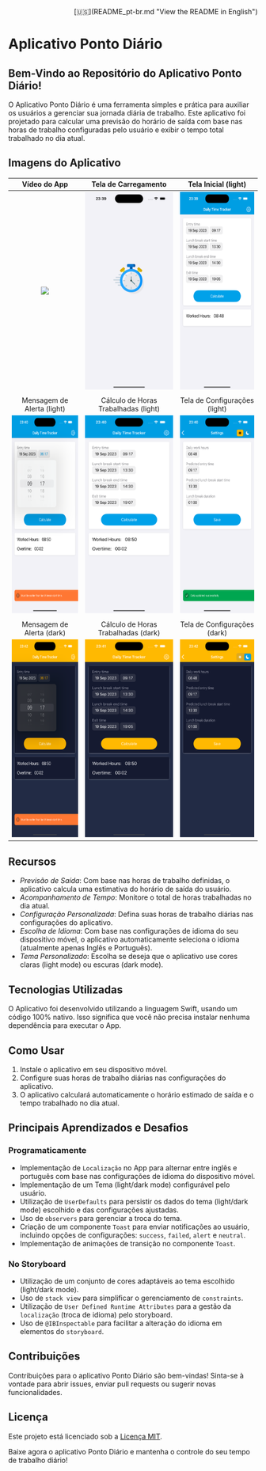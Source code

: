 <div align="right">
[🇺🇸](README_pt-br.md "View the README in English")
</div>

# Aplicativo Ponto Diário

## Bem-Vindo ao Repositório do Aplicativo Ponto Diário!

O Aplicativo Ponto Diário é uma ferramenta simples e prática para auxiliar os usuários a gerenciar sua jornada diária de trabalho. Este aplicativo foi projetado para calcular uma previsão do horário de saída com base nas horas de trabalho configuradas pelo usuário e exibir o tempo total trabalhado no dia atual.

## Imagens do Aplicativo

| Vídeo do App | Tela de Carregamento | Tela Inicial (light) |
| :---: | :---: | :---: |
| <img src="./imgs/video.gif" height="400"> | <img src="./imgs/lauchScreen.png" height="400"> | <img src="./imgs/home_light.png" height="400"> |
|  |  |  |
| Mensagem de Alerta (light) | Cálculo de Horas Trabalhadas (light) | Tela de Configurações (light) |
| <img src="./imgs/home_alert.png" height="400"> | <img src="./imgs/home_calculate.png" height="400"> | <img src="./imgs/configuracoes_light.png" height="400"> |
|  |  |  |
| Mensagem de Alerta (dark) | Cálculo de Horas Trabalhadas (dark) | Tela de Configurações (dark) |
| <img src="./imgs/home_alert_dark.png" height="400"> | <img src="./imgs/home_calculate_dark.png" height="400"> | <img src="./imgs/configuracoes_dark.png" height="400"> |

## Recursos

- *Previsão de Saída*: Com base nas horas de trabalho definidas, o aplicativo calcula uma estimativa do horário de saída do usuário.
- *Acompanhamento de Tempo*: Monitore o total de horas trabalhadas no dia atual.
- *Configuração Personalizada*: Defina suas horas de trabalho diárias nas configurações do aplicativo.
- *Escolha de Idioma*: Com base nas configurações de idioma do seu dispositivo móvel, o aplicativo automaticamente seleciona o idioma (atualmente apenas Inglês e Português).
- *Tema Personalizado*: Escolha se deseja que o aplicativo use cores claras (light mode) ou escuras (dark mode).

## Tecnologias Utilizadas

O Aplicativo foi desenvolvido utilizando a linguagem Swift, usando um código 100% nativo. Isso significa que você não precisa instalar nenhuma dependência para executar o App.

## Como Usar

1. Instale o aplicativo em seu dispositivo móvel.
2. Configure suas horas de trabalho diárias nas configurações do aplicativo.
3. O aplicativo calculará automaticamente o horário estimado de saída e o tempo trabalhado no dia atual.

## Principais Aprendizados e Desafios

### Programaticamente

- Implementação de `Localização` no App para alternar entre inglês e português com base nas configurações de idioma do dispositivo móvel.
- Implementação de um Tema (light/dark mode) configurável pelo usuário.
- Utilização de `UserDefaults` para persistir os dados do tema (light/dark mode) escolhido e das configurações ajustadas.
- Uso de `observers` para gerenciar a troca do tema.
- Criação de um componente `Toast` para enviar notificações ao usuário, incluindo opções de configurações: `success`, `failed`, `alert` e `neutral`.
- Implementação de animações de transição no componente `Toast`.

### No Storyboard

- Utilização de um conjunto de cores adaptáveis ao tema escolhido (light/dark mode).
- Uso de `stack view` para simplificar o gerenciamento de `constraints`.
- Utilização de `User Defined Runtime Attributes` para a gestão da `localização` (troca de idioma) pelo storyboard.
- Uso de `@IBInspectable` para facilitar a alteração do idioma em elementos do `storyboard`.

## Contribuições

Contribuições para o aplicativo Ponto Diário são bem-vindas! Sinta-se à vontade para abrir issues, enviar pull requests ou sugerir novas funcionalidades.

## Licença

Este projeto está licenciado sob a [Licença MIT](LICENSE).

Baixe agora o aplicativo Ponto Diário e mantenha o controle do seu tempo de trabalho diário!